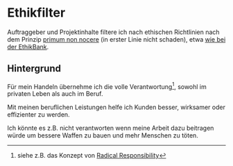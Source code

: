 # Ethikfilter

Auftraggeber und Projektinhalte filtere ich nach ethischen Richtlinien nach dem Prinzip   [primum non nocere](https://de.wikipedia.org/wiki/Primum_non_nocere) (in erster Linie nicht schaden), etwa [wie bei der EthikBank](https://www.ethikbank.de/die-ethikbank/ethik-kompass/unternehmen.html#c7945).

## Hintergrund

Für mein Handeln übernehme ich die volle Verantwortung[^RR], sowohl im privaten Leben als auch im Beruf.

Mit meinen beruflichen Leistungen helfe ich Kunden besser, wirksamer oder effizienter zu werden.

Ich könnte es z.B. nicht verantworten wenn meine Arbeit dazu beitragen würde um bessere Waffen zu bauen und mehr Menschen zu töten.

[^RR]: siehe z.B. das Konzept von [Radical Responsibility](https://search.brave.com/search?q=radical+responsibility)

